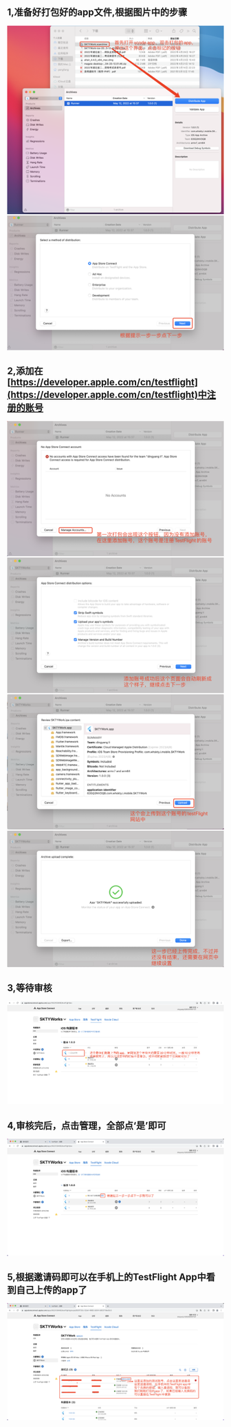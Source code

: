 ## 1,准备好打包好的app文件,根据图片中的步骤<br>
![image](/TestFlight/image/1.jpg)<br>
![image](/TestFlight/image/2.jpg)<br>
## 2,添加在[https://developer.apple.com/cn/testflight](https://developer.apple.com/cn/testflight)中注册的账号<br>
![image](/TestFlight/image/3.jpg)<br>
![image](/TestFlight/image/4.jpg)<br>
![image](/TestFlight/image/5.jpg)<br>
![image](/TestFlight/image/6.jpg)<br>
## 3,等待审核
![image](/TestFlight/image/7.jpg)<br>
## 4,审核完后，点击管理，全部点‘是’即可
![image](/TestFlight/image/8.jpg)<br>
## 5,根据邀请码即可以在手机上的TestFlight App中看到自己上传的app了
![image](/TestFlight/image/9.jpg)<br>